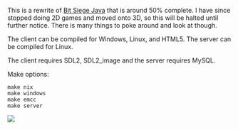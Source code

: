 This is a rewrite of [Bit Siege Java](https://github.com/soulfoam/bitsiege-java) that is around 50% complete. I have since stopped doing 2D games and moved onto 3D, so this will be halted until further notice. There is many things to poke around and look at though.

The client can be compiled for Windows, Linux, and HTML5. The server can be compiled for Linux.

The client requires SDL2, SDL2_image and the server requires MySQL.

Make options:

```
make nix
make windows
make emcc
make server
```

![](client/res/menu.gif)
